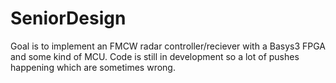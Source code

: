 # SeniorDesign

Goal is to implement an FMCW radar controller/reciever with a Basys3 FPGA and some kind of MCU. Code is still in development so a lot of pushes happening which are sometimes wrong.
